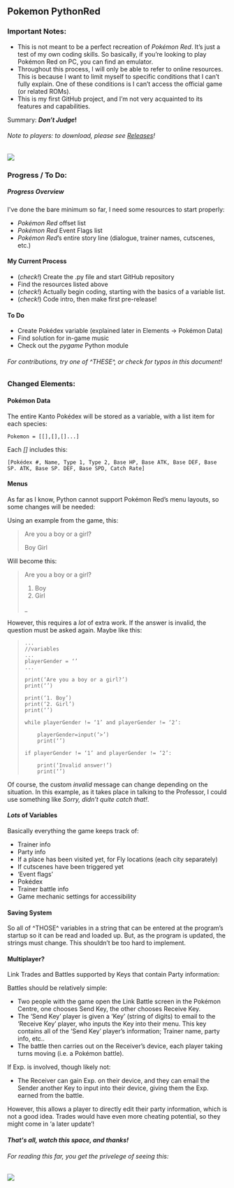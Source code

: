 ## Pokemon PythonRed

### Important Notes:

* This is not meant to be a perfect recreation of _Pokémon Red_. It’s just a test of my own coding skills. So basically, if you’re looking to play Pokémon Red on PC, you can find an emulator.
* Throughout this process, I will only be able to refer to online resources. This is because I want to limit myself to specific conditions that I can’t fully explain. One of these conditions is I can’t access the official game (or related ROMs).
* This is my first GitHub project, and I’m not very acquainted to its features and capabilities.

Summary: **_Don’t Judge_!**

###### Note to players: to download, please see [Releases](https://github.com/TurnipGuy30/Pokemon-PythonRed/releases)!

![](https://tse2.mm.bing.net/th/id/OIP.VHV4L97MJfgNd5DMRep1oQHaHZ?w=201&h=200&c=7&o=5&dpr=1.5&pid=1.7)

### Progress / To Do:

##### Progress Overview
I've done the bare minimum so far, I need some resources to start properly:

* _Pokémon Red_ offset list
* _Pokémon Red_ Event Flags list
* _Pokémon Red_’s entire story line (dialogue, trainer names, cutscenes, etc.)

#### My Current Process
* (_check!_) Create the .py file and start GitHub repository
* Find the resources listed above
* (_check!_) Actually begin coding, starting with the basics of a variable list.
* (_check!_) Code intro, then make first pre-release!

#### To Do
* Create Pokédex variable (explained later in Elements -> Pokémon Data)
* Find solution for in-game music
* Check out the _pygame_ Python module

###### For contributions, try one of ^THESE^, or check for typos in this document!

### Changed Elements:

#### Pokémon Data
The entire Kanto Pokédex will be stored as a variable, with a list item for each species:

    Pokemon = [[],[],[]...]

Each _[]_ includes this:

    [Pokédex #, Name, Type 1, Type 2, Base HP, Base ATK, Base DEF, Base SP. ATK, Base SP. DEF, Base SPD, Catch Rate]

#### Menus
As far as I know, Python cannot support Pokémon Red’s menu layouts, so some changes will be needed:

Using an example from the game, this:

> Are you a boy or a girl?
>  
> Boy
> Girl

Will become this:

> Are you a boy or a girl?
> 
> 1. Boy
> 2. Girl
> 
> _

However, this requires a _lot_ of extra work. If the answer is invalid, the question must be asked again. Maybe like this:

>     ...
>     //variables
>     ...
>     playerGender = ‘’
>     ...
>     
>     print(‘Are you a boy or a girl?’)
>     print(‘’)
>     
>     print(‘1. Boy’)
>     print(‘2. Girl’)
>     print(‘’)
>     
>     while playerGender != ‘1’ and playerGender != ‘2’:
>     
>         playerGender=input(‘>’)
>         print(‘’)
>     
>     if playerGender != ‘1’ and playerGender != ‘2’:
>     
>         print(‘Invalid answer!’)
>         print(‘’)

Of course, the custom _invalid_ message can change depending on the situation. In this example, as it takes place in talking to the Professor, I could use something like _Sorry, didn’t quite catch that!_.

#### _Lots_ of Variables
Basically everything the game keeps track of:
* Trainer info
* Party info
* If a place has been visited yet, for Fly locations (each city separately)
* If cutscenes have been triggered yet
* ‘Event flags’
* Pokédex
* Trainer battle info
* Game mechanic settings for accessibility

#### Saving System
So all of ^THOSE^ variables in a string that can be entered at the program’s startup so it can be read and loaded up. But, as the program is updated, the strings must change. This shouldn’t be too hard to implement.

#### Multiplayer?
Link Trades and Battles supported by Keys that contain Party information:

Battles should be relatively simple:
* Two people with the game open the Link Battle screen in the Pokémon Centre, one chooses Send Key, the other chooses Receive Key.
* The ‘Send Key’ player is given a ‘Key’ (string of digits) to email to the ‘Receive Key’ player, who inputs the Key into their menu. This key contains all of the ‘Send Key’ player’s information; Trainer name, party info, etc..
* The battle then carries out on the Receiver’s device, each player taking turns moving (i.e. a Pokémon battle).

If Exp. is involved, though likely not:
* The Receiver can gain Exp. on their device, and they can email the Sender another Key to input into their device, giving them the Exp. earned from the battle.

However, this allows a player to directly edit their party information, which is not a good idea. Trades would have even more cheating potential, so they might come in ‘a later update’!

#### _That's all, watch this space, and thanks!_

###### For reading this far, you get the privelege of seeing this:
![](https://tse2.mm.bing.net/th/id/OIP.odJ_-1cegyviucDJCNG_XAAAAA?w=136&h=180&c=7&o=5&dpr=1.5&pid=1.7)

